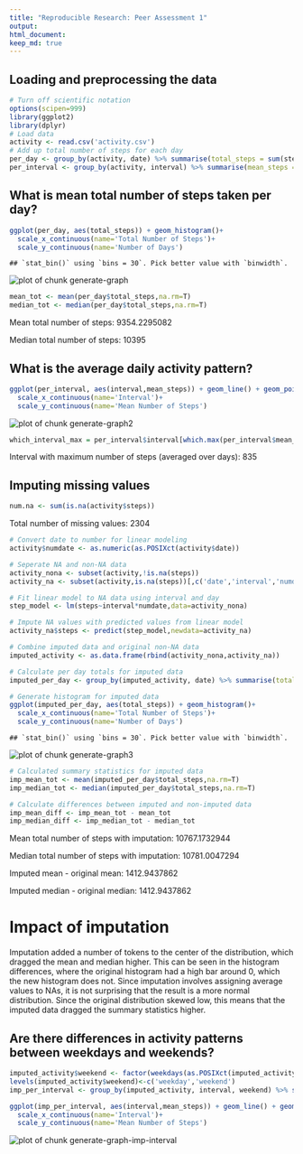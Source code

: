 ```yaml
---
title: "Reproducible Research: Peer Assessment 1"
output: 
html_document:
keep_md: true
---
```



## Loading and preprocessing the data

```r
# Turn off scientific notation
options(scipen=999)
library(ggplot2)
library(dplyr)
# Load data
activity <- read.csv('activity.csv')
# Add up total number of steps for each day
per_day <- group_by(activity, date) %>% summarise(total_steps = sum(steps,na.rm=T))
per_interval <- group_by(activity, interval) %>% summarise(mean_steps = mean(steps,na.rm=T))
```

## What is mean total number of steps taken per day?

```r
ggplot(per_day, aes(total_steps)) + geom_histogram()+
  scale_x_continuous(name='Total Number of Steps')+
  scale_y_continuous(name='Number of Days')
```

```
## `stat_bin()` using `bins = 30`. Pick better value with `binwidth`.
```

![plot of chunk generate-graph](figure/generate-graph-1.png)

```r
mean_tot <- mean(per_day$total_steps,na.rm=T)
median_tot <- median(per_day$total_steps,na.rm=T)
```
Mean total number of steps: 9354.2295082

Median total number of steps: 10395



## What is the average daily activity pattern?

```r
ggplot(per_interval, aes(interval,mean_steps)) + geom_line() + geom_point()+
  scale_x_continuous(name='Interval')+
  scale_y_continuous(name='Mean Number of Steps')
```

![plot of chunk generate-graph2](figure/generate-graph2-1.png)

```r
which_interval_max = per_interval$interval[which.max(per_interval$mean_steps)]
```
Interval with maximum number of steps (averaged over days): 835


## Imputing missing values

```r
num.na <- sum(is.na(activity$steps))
```
Total number of missing values: 2304

```r
# Convert date to number for linear modeling
activity$numdate <- as.numeric(as.POSIXct(activity$date))

# Seperate NA and non-NA data
activity_nona <- subset(activity,!is.na(steps))
activity_na <- subset(activity,is.na(steps))[,c('date','interval','numdate')]

# Fit linear model to NA data using interval and day
step_model <- lm(steps~interval*numdate,data=activity_nona)

# Impute NA values with predicted values from linear model
activity_na$steps <- predict(step_model,newdata=activity_na)

# Combine imputed data and original non-NA data
imputed_activity <- as.data.frame(rbind(activity_nona,activity_na))

# Calculate per day totals for imputed data
imputed_per_day <- group_by(imputed_activity, date) %>% summarise(total_steps = sum(steps,na.rm=T))
```

```r
# Generate histogram for imputed data
ggplot(imputed_per_day, aes(total_steps)) + geom_histogram()+
  scale_x_continuous(name='Total Number of Steps')+
  scale_y_continuous(name='Number of Days')
```

```
## `stat_bin()` using `bins = 30`. Pick better value with `binwidth`.
```

![plot of chunk generate-graph3](figure/generate-graph3-1.png)

```r
# Calculated summary statistics for imputed data
imp_mean_tot <- mean(imputed_per_day$total_steps,na.rm=T)
imp_median_tot <- median(imputed_per_day$total_steps,na.rm=T)

# Calculate differences between imputed and non-imputed data
imp_mean_diff <- imp_mean_tot - mean_tot
imp_median_diff <- imp_median_tot - median_tot
```
Mean total number of steps with imputation: 10767.1732944

Median total number of steps with imputation: 10781.0047294

Imputed mean - original mean: 1412.9437862

Imputed median - original median: 1412.9437862

# Impact of imputation
Imputation added a number of tokens to the center of the distribution, which dragged
the mean and median higher. This can be seen in the histogram differences, where the
original histogram had a high bar around 0, which the new histogram does not. Since
imputation involves assigning average values to NAs, it is not surprising that the 
result is a more normal distribution. Since the original distribution skewed low,
this means that the imputed data dragged the summary statistics higher.

## Are there differences in activity patterns between weekdays and weekends?

```r
imputed_activity$weekend <- factor(weekdays(as.POSIXct(imputed_activity$date)) %in% c('Saturday','Sunday'))
levels(imputed_activity$weekend)<-c('weekday','weekend')
imp_per_interval <- group_by(imputed_activity, interval, weekend) %>% summarise(mean_steps = mean(steps,na.rm=T))
```

```r
ggplot(imp_per_interval, aes(interval,mean_steps)) + geom_line() + geom_point() + facet_wrap(~weekend,ncol=1) +
  scale_x_continuous(name='Interval')+
  scale_y_continuous(name='Mean Number of Steps')
```

![plot of chunk generate-graph-imp-interval](figure/generate-graph-imp-interval-1.png)
